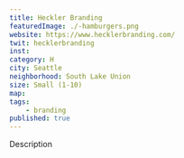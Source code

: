 ```yaml
---
title: Heckler Branding
featuredImage: ./-hamburgers.png
website: https://www.hecklerbranding.com/
twit: hecklerbranding
inst: 
category: H
city: Seattle
neighborhood: South Lake Union
size: Small (1-10)
map: 
tags:
    - branding
published: true
---
```


Description
